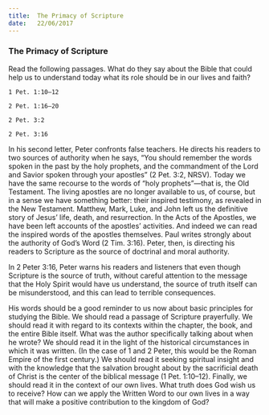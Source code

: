 ```yaml
---
title:  The Primacy of Scripture
date:   22/06/2017
---
```


### The Primacy of Scripture 

Read the following passages. What do they say about the Bible that could help us to understand today what its role should be in our lives and faith? 

`1 Pet. 1:10–12` 

`2 Pet. 1:16–20` 

`2 Pet. 3:2` 

`2 Pet. 3:16` 

In his second letter, Peter confronts false teachers. He directs his readers to two sources of authority when he says, “You should remember the words spoken in the past by the holy prophets, and the commandment of the Lord and Savior spoken through your apostles” (2 Pet. 3:2, NRSV). Today we have the same recourse to the words of “holy prophets”—that is, the Old Testament. The living apostles are no longer available to us, of course, but in a sense we have something better: their inspired testimony, as revealed in the New Testament. Matthew, Mark, Luke, and John left us the definitive story of Jesus’ life, death, and resurrection. In the Acts of the Apostles, we have been left accounts of the apostles’ activities. And indeed we can read the inspired words of the apostles themselves. Paul writes strongly about the authority of God’s Word (2 Tim. 3:16). Peter, then, is directing his readers to Scripture as the source of doctrinal and moral authority.

In 2 Peter 3:16, Peter warns his readers and listeners that even though Scripture is the source of truth, without careful attention to the message that the Holy Spirit would have us understand, the source of truth itself can be misunderstood, and this can lead to terrible consequences. 

His words should be a good reminder to us now about basic principles for studying the Bible. We should read a passage of Scripture prayerfully. We should read it with regard to its contexts within the chapter, the book, and the entire Bible itself. What was the author specifically talking about when he wrote? We should read it in the light of the historical circumstances in which it was written. (In the case of 1 and 2 Peter, this would be the Roman Empire of the first century.) We should read it seeking spiritual insight and with the knowledge that the salvation brought about by the sacrificial death of Christ is the center of the biblical message (1 Pet. 1:10–12). Finally, we should read it in the context of our own lives. What truth does God wish us to receive? How can we apply the Written Word to our own lives in a way that will make a positive contribution to the kingdom of God?